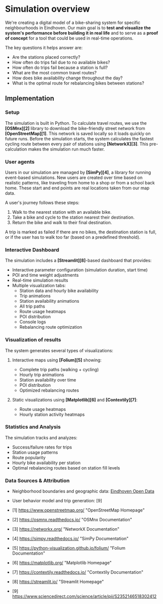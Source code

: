 # Simulation overview

We're creating a digital model of a bike-sharing system for specific neighbourhoods in Eindhoven.
Our main goal is to **test and visualize the system's performance before building it in real life** and to serve as a **proof of concept** for a tool that could be used in real-time operations.

The key questions it helps answer are:

- Are the stations placed correctly?
- How often do trips fail due to no available bikes?
- How often do trips fail because a station is full?
- What are the most common travel routes?
- How does bike availability change throughout the day?
- What is the optimal route for rebalancing bikes between stations?

## Implementation

### Setup

The simulation is built in Python. To calculate travel routes, we use the **[OSMnx][2]** library to download the bike-friendly street network from **[OpenStreetMap][1]**. This network is saved locally so it loads quickly on future runs. Before the simulation starts, the system calculates the fastest cycling route between every pair of stations using **[NetworkX][3]**. This pre-calculation makes the simulation run much faster.

### User agents

Users in our simulation are managed by **[SimPy][4]**, a library for running event-based simulations. New users are created over time based on realistic patterns, like traveling from home to a shop or from a school back home. These start and end points are real locations taken from our map data.

A user's journey follows these steps:

1. Walk to the nearest station with an available bike.
2. Take a bike and cycle to the station nearest their destination.
3. Return the bike and walk to their final destination.

A trip is marked as failed if there are no bikes, the destination station is full, or if the user has to walk too far (based on a predefined threshold).

### Interactive Dashboard

The simulation includes a **[Streamlit][8]**-based dashboard that provides:

- Interactive parameter configuration (simulation duration, start time)
- POI and time weight adjustments
- Real-time simulation results
- Multiple visualization tabs:
  - Station data and hourly bike availability
  - Trip animations
  - Station availability animations
  - All trip paths
  - Route usage heatmaps
  - POI distribution
  - Console logs
  - Rebalancing route optimization

### Visualization of results

The system generates several types of visualizations:

1. Interactive maps using **[Folium][5]** showing:
   - Complete trip paths (walking + cycling)
   - Hourly trip animations
   - Station availability over time
   - POI distribution
   - Optimized rebalancing routes

2. Static visualizations using **[Matplotlib][6]** and **[Contextily][7]**:
   - Route usage heatmaps
   - Hourly station activity heatmaps

### Statistics and Analysis

The simulation tracks and analyzes:

- Success/failure rates for trips
- Station usage patterns
- Route popularity
- Hourly bike availability per station
- Optimal rebalancing routes based on station fill levels

### Data Sources & Attribution

- Neighborhood boundaries and geographic data: [Eindhoven Open Data](https://data.eindhoven.nl/pages/home/)
- User behavior model and trip generation: [9]

- [1] https://www.openstreetmap.org/ "OpenStreetMap Homepage"
- [2] https://osmnx.readthedocs.io/ "OSMnx Documentation"
- [3] https://networkx.org/ "NetworkX Documentation"
- [4] https://simpy.readthedocs.io/ "SimPy Documentation"
- [5] https://python-visualization.github.io/folium/ "Folium Documentation"
- [6] https://matplotlib.org/ "Matplotlib Homepage"
- [7] https://contextily.readthedocs.io/ "Contextily Documentation"
- [8] https://streamlit.io/ "Streamlit Homepage"
- [9] https://www.sciencedirect.com/science/article/pii/S2352146518302412
